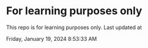 # For learning purposes only
This repo is for learning purposes only.
Last updated at

Friday, January 19, 2024 8:53:33 AM

